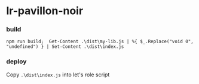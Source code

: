 # lr-pavillon-noir
### build
`npm run build;  Get-Content .\dist\my-lib.js | %{ $_.Replace("void 0", "undefined") } | Set-Content .\dist\index.js`
### deploy
Copy `.\dist\index.js` into let's role script
